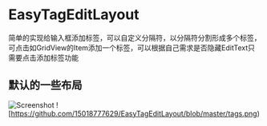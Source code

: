 # EasyTagEditLayout
简单的实现给输入框添加标签，可以自定义分隔符，以分隔符分割形成多个标签，可点击如GridView的Item添加一个标签，可以根据自己需求是否隐藏EditText只需要点击添加标签功能

## 默认的一些布局
![Screenshot](https://github.com/15018777629/EasyTagEditLayout/blob/master/main.png)
![https://github.com/15018777629/EasyTagEditLayout/blob/master/tags.png)
